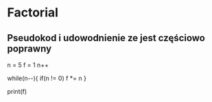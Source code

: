 # Factorial
## Pseudokod i udowodnienie ze jest częściowo poprawny

n = 5
f = 1
n++

while(n--){
  if(n != 0) f *= n
}

print(f)
